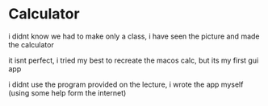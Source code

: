 # Calculator

i didnt know we had to make only a class, i have seen the picture and made the calculator

it isnt perfect, i tried my best to recreate the macos calc, but its my first gui app

i didnt use the program provided on the lecture, i wrote the app myself (using some help form the internet)


